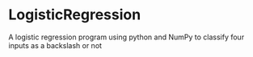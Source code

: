 # LogisticRegression
A logistic regression program using python and NumPy to classify four inputs as a backslash or not
